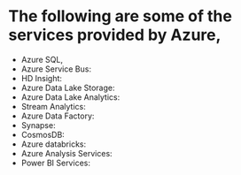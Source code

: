 # The following are some of the services provided by Azure,

* Azure SQL,
* Azure Service Bus:
* HD Insight:
* Azure Data Lake Storage:
* Azure Data Lake Analytics:
* Stream Analytics:
* Azure Data Factory:
* Synapse:
* CosmosDB:
* Azure databricks:
* Azure Analysis Services:
* Power BI Services:
